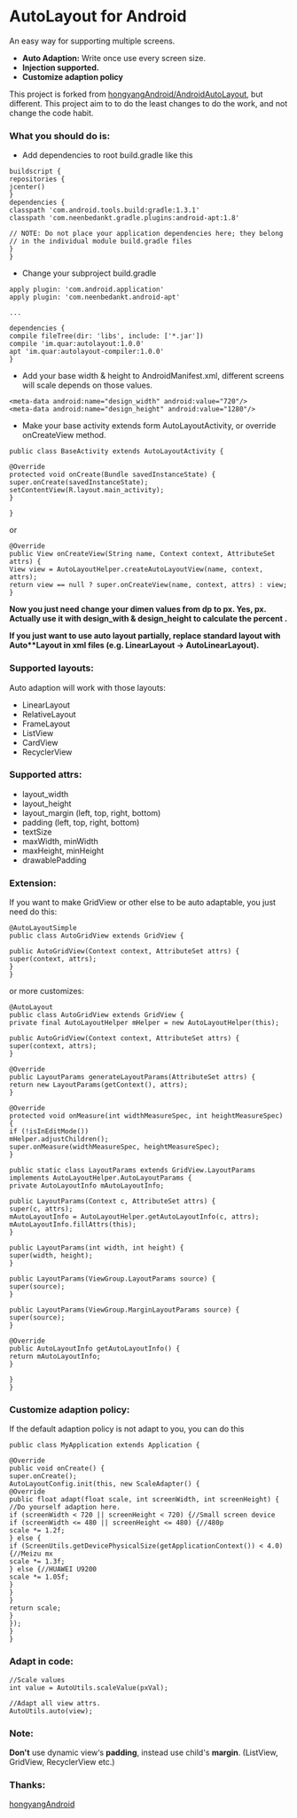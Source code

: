 # AutoLayout for Android
An easy way for supporting multiple screens. 
* **Auto Adaption:** Write once use every screen size.
* **Injection supported.**
* **Customize adaption policy**


This project is forked from [hongyangAndroid/AndroidAutoLayout](https://github.com/hongyangAndroid/AndroidAutoLayout), but different.
This project aim to to do the least changes to do the work, and not change the code habit.

### What you should do is:
* Add dependencies to root build.gradle like this
```
buildscript {
repositories {
jcenter()
}
dependencies {
classpath 'com.android.tools.build:gradle:1.3.1'
classpath 'com.neenbedankt.gradle.plugins:android-apt:1.8'

// NOTE: Do not place your application dependencies here; they belong
// in the individual module build.gradle files
}
}
```
* Change your subproject build.gradle
```
apply plugin: 'com.android.application'
apply plugin: 'com.neenbedankt.android-apt'

...

dependencies {
compile fileTree(dir: 'libs', include: ['*.jar'])
compile 'im.quar:autolayout:1.0.0'
apt 'im.quar:autolayout-compiler:1.0.0'
}
```
* Add your base width & height to AndroidManifest.xml, different screens will scale depends on those values.
```
<meta-data android:name="design_width" android:value="720"/>
<meta-data android:name="design_height" android:value="1280"/>
```
* Make your base activity extends form AutoLayoutActivity, or override onCreateView method.
```
public class BaseActivity extends AutoLayoutActivity {

@Override
protected void onCreate(Bundle savedInstanceState) {
super.onCreate(savedInstanceState);
setContentView(R.layout.main_activity);
}

}
```
or
```
@Override
public View onCreateView(String name, Context context, AttributeSet attrs) {
View view = AutoLayoutHelper.createAutoLayoutView(name, context, attrs);
return view == null ? super.onCreateView(name, context, attrs) : view;
}
```

**Now you just need change your dimen values from dp to px.
Yes, px. Actually use it with design_with & design_height to calculate the percent .**

__If you just want to use auto layout partially, replace standard layout with Auto**Layout in xml files (e.g. LinearLayout -> AutoLinearLayout).__

### Supported layouts:
Auto adaption will work with those layouts:
* LinearLayout
* RelativeLayout
* FrameLayout
* ListView
* CardView
* RecyclerView

### Supported attrs:
* layout_width
* layout_height
* layout_margin (left, top, right, bottom)
* padding (left, top, right, bottom)
* textSize
* maxWidth, minWidth
* maxHeight, minHeight
* drawablePadding

### Extension:
If you want to make GridView or other else to be auto adaptable, you just need do this:
```
@AutoLayoutSimple
public class AutoGridView extends GridView {

public AutoGridView(Context context, AttributeSet attrs) {
super(context, attrs);
}
}
```
or more customizes:
```
@AutoLayout
public class AutoGridView extends GridView {
private final AutoLayoutHelper mHelper = new AutoLayoutHelper(this);

public AutoGridView(Context context, AttributeSet attrs) {
super(context, attrs);
}

@Override
public LayoutParams generateLayoutParams(AttributeSet attrs) {
return new LayoutParams(getContext(), attrs);
}

@Override
protected void onMeasure(int widthMeasureSpec, int heightMeasureSpec) {
if (!isInEditMode())
mHelper.adjustChildren();
super.onMeasure(widthMeasureSpec, heightMeasureSpec);
}

public static class LayoutParams extends GridView.LayoutParams
implements AutoLayoutHelper.AutoLayoutParams {
private AutoLayoutInfo mAutoLayoutInfo;

public LayoutParams(Context c, AttributeSet attrs) {
super(c, attrs);
mAutoLayoutInfo = AutoLayoutHelper.getAutoLayoutInfo(c, attrs);
mAutoLayoutInfo.fillAttrs(this);
}

public LayoutParams(int width, int height) {
super(width, height);
}

public LayoutParams(ViewGroup.LayoutParams source) {
super(source);
}

public LayoutParams(ViewGroup.MarginLayoutParams source) {
super(source);
}

@Override
public AutoLayoutInfo getAutoLayoutInfo() {
return mAutoLayoutInfo;
}

}
}
```
### Customize adaption policy:
If the default adaption policy is not adapt to you, you can do this
```
public class MyApplication extends Application {

@Override
public void onCreate() {
super.onCreate();
AutoLayoutConfig.init(this, new ScaleAdapter() {
@Override
public float adapt(float scale, int screenWidth, int screenHeight) {
//Do yourself adaption here.
if (screenWidth < 720 || screenHeight < 720) {//Small screen device
if (screenWidth <= 480 || screenHeight <= 480) {//480p
scale *= 1.2f;
} else {
if (ScreenUtils.getDevicePhysicalSize(getApplicationContext()) < 4.0) {//Meizu mx
scale *= 1.3f;
} else {//HUAWEI U9200
scale *= 1.05f;
}
}
}
return scale;
}
});
}
}
```

### Adapt in code:
```
//Scale values
int value = AutoUtils.scaleValue(pxVal);

//Adapt all view attrs.
AutoUtils.auto(view);
```

### Note:
**Don't** use dynamic view‘s **padding**, instead use child's **margin**.
(ListView, GridView, RecyclerView etc.)

### Thanks:
[hongyangAndroid](https://github.com/hongyangAndroid/AndroidAutoLayout)
